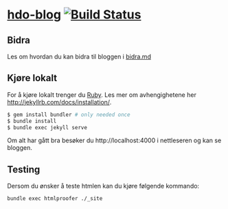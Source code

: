 # [hdo-blog](http://blog.holderdeord.no/) [![Build Status](https://travis-ci.org/holderdeord/hdo-blog.svg?branch=gh-pages)](https://travis-ci.org/holderdeord/hdo-blog)

## Bidra

Les om hvordan du kan bidra til bloggen i [bidra.md](https://github.com/holderdeord/hdo-blog/blob/gh-pages/bidra.md)

## Kjøre lokalt

For å kjøre lokalt trenger du [Ruby](https://www.ruby-lang.org/en/).
Les mer om avhengighetene her http://jekyllrb.com/docs/installation/.

```bash
$ gem install bundler # only needed once
$ bundle install
$ bundle exec jekyll serve
```

Om alt har gått bra besøker du http://localhost:4000 i nettleseren og kan se bloggen.

## Testing

Dersom du ønsker å teste htmlen kan du kjøre følgende kommando:

```bash
bundle exec htmlproofer ./_site
```
